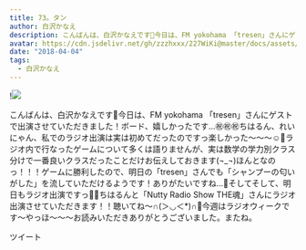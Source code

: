 ```yaml
---
title: 73。タン
author: 白沢かなえ
description: こんばんは、白沢かなえです🌷今日は、FM yokohama 「tresen」さんにゲストで出演させていただきました！ボード、嬉しかったです…㊗️㊗️㊗️ちはるん、れいにゃん、私でのラジオ出演は実は初めてだったのですっ楽し...
avatar: https://cdn.jsdelivr.net/gh/zzzhxxx/227WiKi@master/docs/assets/photo/avatar/kanae.jpg
date: "2018-04-04"
tags:
  - 白沢かなえ
---
```


!![](https://cdn.jsdelivr.net/gh/zzzhxxx/227WiKi-image@master/blog-image/kanae-2018-04-04_1.jpg)


こんばんは、白沢かなえです🌷今日は、FM yokohama 「tresen」さんにゲストで出演させていただきました！ボード、嬉しかったです…㊗️㊗️㊗️ちはるん、れいにゃん、私でのラジオ出演は実は初めてだったのですっ楽しかった〜〜〜☺️🌸ラジオ内で行なったゲームについて多くは語りませんが、実は数学の学力別クラス分けで一番良いクラスだったことだけお伝えしておきます(¬_¬)ほんとなのっ！！！ゲームに勝利したので、明日の「tresen」さんでも「シャンプーの匂いがした」を流していただけるようです！ありがたいですね…🌷そしてそして、明日もラジオ出演ですっ🐶🌷ちはるんと「Nutty Radio Show THE魂」さんにラジオ出演させていただきます！！聴いてね〜∩(＞◡＜*)∩🧡今週はラジオウィークです〜やっほ〜〜〜お読みいただきありがとうございました。またね。


ツイート



